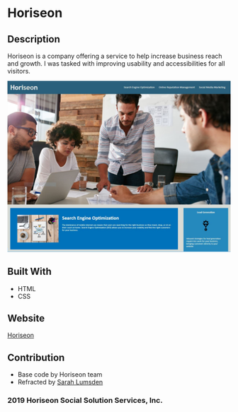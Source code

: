 # Horiseon

## Description
Horiseon is a company offering a service to help increase business reach and growth. I was tasked with improving usability and accessibilities for all visitors.

![Horiseon landing page](assets/images/screenshot.png)

## Built With
* HTML
* CSS

## Website
[Horiseon](https://slumsd01.github.io/01-horiseon/)

## Contribution
* Base code by Horiseon team
* Refracted by [Sarah Lumsden](https://github.com/slumsd01) 

### 2019 Horiseon Social Solution Services, Inc.
